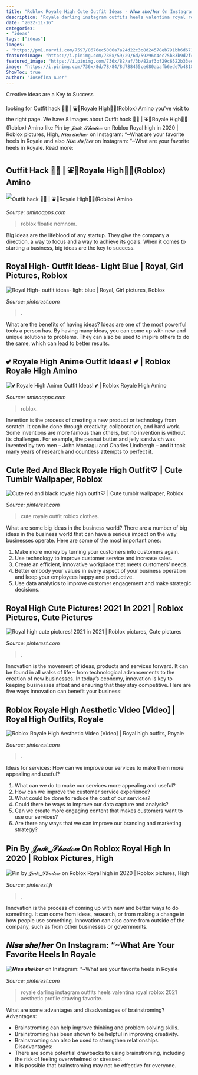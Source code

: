 ```yaml
---
title: "Roblox Royale High Cute Outfit Ideas - 𝑵𝒊𝒔𝒂 𝒔𝒉𝒆/𝒉𝒆𝒓 On Instagram: “~what Are Your Favorite Heels In Royale"
description: "Royale darling instagram outfits heels valentina royal roblox 2021 aesthetic profile drawing favorite"
date: "2022-11-16"
categories:
- "ideas"
tags: ["ideas"]
images:
- "https://pm1.narvii.com/7597/8676ec5006a7a24d22c3c8d24578eb791bb6d671r1-929-869v2_hq.jpg"
featuredImage: "https://i.pinimg.com/736x/59/29/6d/59296d4ec75b83b9d2fc3de4d47e6aee.jpg"
featured_image: "https://i.pinimg.com/736x/82/af/3b/82af3bf29c6522b33edc7ad3fac6b737.jpg"
image: "https://i.pinimg.com/736x/8d/78/84/8d788455ce680abafb6ede7b481893d3.jpg"
ShowToc: true
author: "Josefina Auer"
---
```



Creative ideas are a Key to Success

	

		
looking for Outfit hack 🍭🍩 | ⛲🌸Royale High🌸⛲(Roblox) Amino you've visit to the right page. We have 8 Images about Outfit hack 🍭🍩 | ⛲🌸Royale High🌸⛲(Roblox) Amino like Pin by 𝒥𝒶𝒹𝑒_𝒮𝒽𝒶𝒹ℴ𝓌 on Roblox Royal high in 2020 | Roblox pictures, High, 𝑵𝒊𝒔𝒂 𝒔𝒉𝒆/𝒉𝒆𝒓 on Instagram: “~What are your favorite heels in Royale and also 𝑵𝒊𝒔𝒂 𝒔𝒉𝒆/𝒉𝒆𝒓 on Instagram: “~What are your favorite heels in Royale. Read more:
		
    
## Outfit Hack 🍭🍩 | ⛲🌸Royale High🌸⛲(Roblox) Amino

<img loading=lazy src="http://pm1.narvii.com/7534/2aed3bc60576eac7fa05e5f4476b604a78989495r1-1080-953v2_uhq.jpg" onerror="this.onerror=null;this.src='https://tse3.mm.bing.net/th?id=OIP.3YcxkyBqbVACU2pOJ1NqLwHaGi&amp;pid=15.1';" alt="Outfit hack 🍭🍩 | ⛲🌸Royale High🌸⛲(Roblox) Amino">

_Source: aminoapps.com_

>roblox floatie nomnom. 

	

Big ideas are the lifeblood of any startup. They give the company a direction, a way to focus and a way to achieve its goals. When it comes to starting a business, big ideas are the key to success.

    
## Royal High- Outfit Ideas- Light Blue | Royal, Girl Pictures, Roblox

<img loading=lazy src="https://i.pinimg.com/736x/59/29/6d/59296d4ec75b83b9d2fc3de4d47e6aee.jpg" onerror="this.onerror=null;this.src='https://tse3.mm.bing.net/th?id=OIP.v3BjqagFcWwvhHO9j0x0vwHaGU&amp;pid=15.1';" alt="Royal High- outfit ideas- light blue | Royal, Girl pictures, Roblox">

_Source: pinterest.com_

>. 

	

What are the benefits of having ideas?
Ideas are one of the most powerful tools a person has. By having many ideas, you can come up with new and unique solutions to problems. They can also be used to inspire others to do the same, which can lead to better results.

    
## 💕 Royale High Anime Outfit Ideas! 💕 | Roblox Royale High Amino

<img loading=lazy src="https://pm1.narvii.com/7597/8676ec5006a7a24d22c3c8d24578eb791bb6d671r1-929-869v2_hq.jpg" onerror="this.onerror=null;this.src='https://tse1.mm.bing.net/th?id=OIP.dmWszBvjYoPvkwvNoOVVxgHaG7&amp;pid=15.1';" alt="💕 Royale High Anime Outfit Ideas! 💕 | Roblox Royale High Amino">

_Source: aminoapps.com_

>roblox. 

	

Invention is the process of creating a new product or technology from scratch. It can be done through creativity, collaboration, and hard work. Some inventions are more famous than others, but no invention is without its challenges. For example, the peanut butter and jelly sandwich was invented by two men – John Montagu and Charles Lindbergh – and it took many years of research and countless attempts to perfect it.

    
## Cute Red And Black Royale High Outfit♡︎ | Cute Tumblr Wallpaper, Roblox

<img loading=lazy src="https://i.pinimg.com/736x/82/af/3b/82af3bf29c6522b33edc7ad3fac6b737.jpg" onerror="this.onerror=null;this.src='https://tse2.mm.bing.net/th?id=OIP.LOCQ1hKtkCimcSVuIL-DSwHaMO&amp;pid=15.1';" alt="Cute red and black royale high outfit♡︎ | Cute tumblr wallpaper, Roblox">

_Source: pinterest.com_

>cute royale outfit roblox clothes. 

	

What are some big ideas in the business world?
There are a number of big ideas in the business world that can have a serious impact on the way businesses operate. Here are some of the most important ones: 
1. Make more money by turning your customers into customers again.
2. Use technology to improve customer service and increase sales.
3. Create an efficient, innovative workplace that meets customers' needs.
4. Better embody your values in every aspect of your business operation and keep your employees happy and productive.
5. Use data analytics to improve customer engagement and make strategic decisions.

    
## Royal High Cute Pictures! 2021 In 2021 | Roblox Pictures, Cute Pictures

<img loading=lazy src="https://i.pinimg.com/736x/a9/1b/3c/a91b3cb32cd09bfa1a680fd09b8c8433.jpg" onerror="this.onerror=null;this.src='https://tse2.mm.bing.net/th?id=OIP.iC0GamnRcZRQqgQDMlecMQHaGG&amp;pid=15.1';" alt="Royal high cute pictures! 2021 in 2021 | Roblox pictures, Cute pictures">

_Source: pinterest.com_

>. 

	

Innovation is the movement of ideas, products and services forward. It can be found in all walks of life – from technological advancements to the creation of new businesses. In today’s economy, innovation is key to keeping businesses afloat and ensuring that they stay competitive. Here are five ways innovation can benefit your business: 

    
## Roblox Royale High Aesthetic Video [Video] | Royal High Outfits, Royale

<img loading=lazy src="https://i.pinimg.com/736x/3a/5b/fa/3a5bfa1d380b735d374dd071ace82269.jpg" onerror="this.onerror=null;this.src='https://tse1.mm.bing.net/th?id=OIP.Tuq3534z27j4V8rEfLgquQHaHa&amp;pid=15.1';" alt="Roblox Royale High Aesthetic Video [Video] | Royal high outfits, Royale">

_Source: pinterest.com_

>. 

	

Ideas for services: How can we improve our services to make them more appealing and useful?
1. What can we do to make our services more appealing and useful? 
2. How can we improve the customer service experience? 
3. What could be done to reduce the cost of our services? 
4. Could there be ways to improve our data capture and analysis? 
5. Can we create more engaging content that makes customers want to use our services? 
6. Are there any ways that we can improve our branding and marketing strategy?

    
## Pin By 𝒥𝒶𝒹𝑒_𝒮𝒽𝒶𝒹ℴ𝓌 On Roblox Royal High In 2020 | Roblox Pictures, High

<img loading=lazy src="https://i.pinimg.com/736x/8d/78/84/8d788455ce680abafb6ede7b481893d3.jpg" onerror="this.onerror=null;this.src='https://tse1.mm.bing.net/th?id=OIP.Li6pTuInyuWMni1--yIONAHaHg&amp;pid=15.1';" alt="Pin by 𝒥𝒶𝒹𝑒_𝒮𝒽𝒶𝒹ℴ𝓌 on Roblox Royal high in 2020 | Roblox pictures, High">

_Source: pinterest.fr_

>. 

	

Innovation is the process of coming up with new and better ways to do something. It can come from ideas, research, or from making a change in how people use something. Innovation can also come from outside of the company, such as from other businesses or governments.

    
## 𝑵𝒊𝒔𝒂 𝒔𝒉𝒆/𝒉𝒆𝒓 On Instagram: “~What Are Your Favorite Heels In Royale

<img loading=lazy src="https://i.pinimg.com/736x/0c/c7/ae/0cc7ae8752f2b8b9f12a44339440ee48.jpg" onerror="this.onerror=null;this.src='https://tse1.mm.bing.net/th?id=OIP.HyuDJ4txEHdIX0Zq0OqVKwHaGq&amp;pid=15.1';" alt="𝑵𝒊𝒔𝒂 𝒔𝒉𝒆/𝒉𝒆𝒓 on Instagram: “~What are your favorite heels in Royale">

_Source: pinterest.com_

>royale darling instagram outfits heels valentina royal roblox 2021 aesthetic profile drawing favorite. 

	

What are some advantages and disadvantages of brainstroming?
Advantages: 
- Brainstroming can help improve thinking and problem solving skills. 
- Brainstroming has been shown to be helpful in improving creativity. 
- Brainstroming can also be used to strengthen relationships.
Disadvantages: 
- There are some potential drawbacks to using brainstroming, including the risk of feeling overwhelmed or stressed. 
- It is possible that brainstroming may not be effective for everyone.


